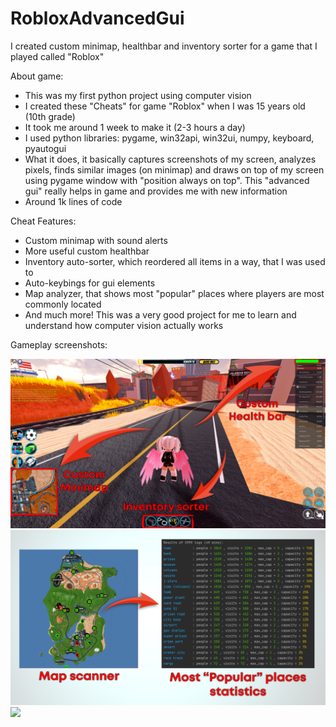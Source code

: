 # RobloxAdvancedGui
I created custom minimap, healthbar and inventory sorter for a game that I played called "Roblox"

About game:
- This was my first python project using computer vision
- I created these "Cheats" for game "Roblox" when I was 15 years old (10th grade)
- It took me around 1 week to make it (2-3 hours a day)
- I used python libraries: pygame, win32api, win32ui, numpy, keyboard, pyautogui
- What it does, it basically captures screenshots of my screen, analyzes pixels, finds similar images (on minimap) and draws on top of my screen using pygame window with "position always on top". This "advanced gui" really helps in game and provides me with new information
- Around 1k lines of code

Cheat Features:
- Custom minimap with sound alerts
- More useful custom healthbar
- Inventory auto-sorter, which reordered all items in a way, that I was used to
- Auto-keybings for gui elements
- Map analyzer, that shows most "popular" places where players are most commonly located
- And much more!
This was a very good project for me to learn and understand how computer vision actually works

Gameplay screenshots:

![](/img/GamingScreenshots/screen1.jpg?raw=true)
![](/img/GamingScreenshots/screen2.jpg?raw=true)
![](/img/GamingScreenshots/screen3.jpg?raw=true)

